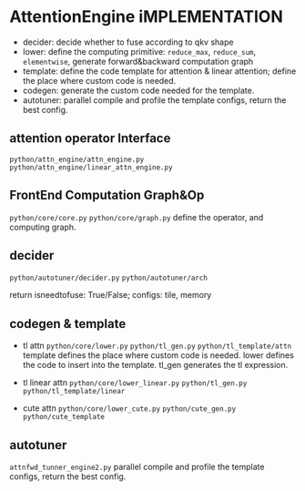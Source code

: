 # AttentionEngine iMPLEMENTATION

- decider: decide whether to fuse according to qkv shape
- lower: define the computing primitive: `reduce_max`, `reduce_sum`, `elementwise`, generate forward&backward computation graph
- template: define the code template for attention & linear attention; define the place where custom code is needed.
- codegen: generate the custom code needed for the template.
- autotuner: parallel compile and profile the template configs, return the best config.


## attention operator Interface 
`python/attn_engine/attn_engine.py` `python/attn_engine/linear_attn_engine.py`


## FrontEnd Computation Graph&Op
`python/core/core.py` `python/core/graph.py`
define the operator, and computing graph.

## decider

`python/autotuner/decider.py` `python/autotuner/arch`

return isneedtofuse: True/False; configs: tile, memory

## codegen & template
- tl attn
`python/core/lower.py` `python/tl_gen.py` `python/tl_template/attn`
template defines the place where custom code is needed.
lower defines the code to insert into the template.
tl_gen generates the tl expression.

- tl linear attn
`python/core/lower_linear.py` `python/tl_gen.py` `python/tl_template/linear`

- cute attn
`python/core/lower_cute.py` `python/cute_gen.py` `python/cute_template`

## autotuner
`attnfwd_tunner_engine2.py`
parallel compile and profile the template configs, return the best config.
